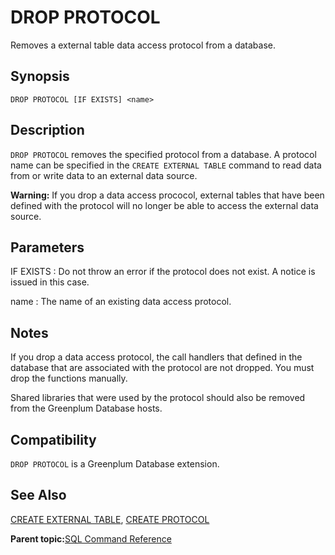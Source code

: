 # DROP PROTOCOL 

Removes a external table data access protocol from a database.

## Synopsis 

``` {#sql_command_synopsis}
DROP PROTOCOL [IF EXISTS] <name>
```

## Description 

`DROP PROTOCOL` removes the specified protocol from a database. A protocol name can be specified in the `CREATE EXTERNAL TABLE` command to read data from or write data to an external data source.

**Warning:** If you drop a data access prococol, external tables that have been defined with the protocol will no longer be able to access the external data source.

## Parameters 

IF EXISTS
:   Do not throw an error if the protocol does not exist. A notice is issued in this case.

name
:   The name of an existing data access protocol.

## Notes 

If you drop a data access protocol, the call handlers that defined in the database that are associated with the protocol are not dropped. You must drop the functions manually.

Shared libraries that were used by the protocol should also be removed from the Greenplum Database hosts.

## Compatibility 

`DROP PROTOCOL` is a Greenplum Database extension.

## See Also 

[CREATE EXTERNAL TABLE](CREATE_EXTERNAL_TABLE.html), [CREATE PROTOCOL](CREATE_PROTOCOL.html)

**Parent topic:**[SQL Command Reference](../sql_commands/sql_ref.html)

